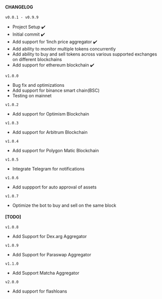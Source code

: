 #### CHANGELOG

`v0.0.1 - v0.9.9`

- Project Setup :heavy_check_mark:
- Initial commit :heavy_check_mark:
- Add support for 1inch price aggregator :heavy_check_mark:
- Add ability to monitor multiple tokens concurrently
- Add ability to buy and sell tokens across various supported exchanges on different blockchains
- Add support for ethereum blockchain :heavy_check_mark:

`v1.0.0`

- Bug fix and optimizations
- Add support for binance smart chain(BSC)
- Testing on mainnet

`v1.0.2`

- Add support for Optimism Blockchain

`v1.0.3`

- Add support for Arbitrum Blockchain

`v1.0.4`

- Add support for Polygon Matic Blockchain

`v1.0.5`

- Integrate Telegram for notifications

`v1.0.6`

- Add suppport for auto approval of assets

`v1.0.7`

- Optimize the bot to buy and sell on the same block

#### [TODO]

`v1.0.8`

- Add Support for Dex.arg Aggregator

`v1.0.9`

- Add Support for Paraswap Aggregator

`v1.1.0`

- Add Support Matcha Aggregator

`v2.0.0`

- Add support for flashloans
